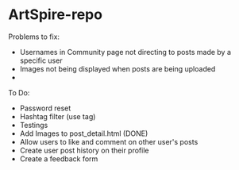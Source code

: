 # ArtSpire-repo

Problems to fix:
- Usernames in Community page not directing to posts made by a specific user 
- Images not being displayed when posts are being uploaded
- 

To Do:
- Password reset
- Hashtag filter (use tag)
- Testings
- Add Images to post_detail.html (DONE)
- Allow users to like and comment on other user's posts
- Create user post history on their profile
- Create a feedback form
